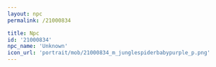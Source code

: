 ```yaml
---
layout: npc
permalink: /21000834

title: Npc
id: '21000834'
npc_name: 'Unknown'
icon_url: 'portrait/mob/21000834_m_junglespiderbabypurple_p.png'
---
```

